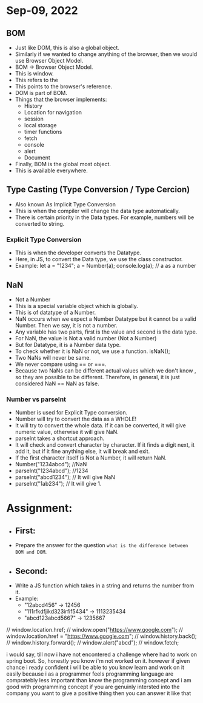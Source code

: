 # Sep-09, 2022

## BOM 
- Just like DOM, this is also a global object.
- Similarly if we wanted to change anything of the browser, then we would use Browser Object Model.
- BOM -> Browser Object Model.
- This is window.
- This refers to the 
- This points to the browser's reference.
- DOM is part of BOM.
- Things that the browser implements:
    - History
    - Location for navigation
    - session
    - local storage
    - timer functions
    - fetch
    - console
    - alert
    - Document
- Finally, BOM is the global most object.
- This is available everywhere.

## Type Casting (Type Conversion / Type Cercion)
- Also known As Implicit Type Conversion
- This is when the compiler will change the data type automatically.
- There is certain priority in the Data types. For example, numbers will be converted to string.

### Explicit Type Conversion
- This is when the developer converts the Datatype.
- Here, in JS, to convert the Data type, we use the class constructor.
- Example:
    let a = "1234";
    a = Number(a);
    console.log(a); // a as a number

## NaN
- Not a Number
- This is a special variable object which is globally.
- This is of datatype of a Number.
- NaN occurs when we expect a Number Datatype but it cannot be a valid Number. Then  we say, it is not a number.
- Any variable has two parts, first is the value and second is the data type.
- For NaN, the value is Not a valid number (Not a Number)
- But for Datatype, it is a Number data type.
- To check whether it is NaN or not, we use a function. isNaN();
- Two NaNs will never be same.
- We never compare using == or ===.
- Because two NaNs can be different actual values which we don't know , so they are possible to be different. Therefore, in general, it is just considered NaN == NaN as false.

### Number vs parseInt
- Number is used for Explicit Type conversion.
- Number will try to convert the data as a WHOLE!
- It will try to convert the whole data. If it can be converted, it will give numeric value, otherwise it will give NaN.
- parseInt takes a shortcut approach.
- It will check and convert character by character. If it finds a digit next, it add it, but if it fine anything else, it will break and exit.
- If the first character itself is Not a Number, it will return NaN.
- Number("1234abcd"); //NaN
- parseInt("1234abcd"); //1234
- parseInt("abcd1234"); // It will give NaN
- parseInt("1ab234"); // It will give 1.


# Assignment:
- ## First:
- Prepare the answer for the question `what is the difference between BOM and DOM`.
- ## Second:
- Write a JS function which takes in a string and returns the number from it.
- Example: 
    - "12abcd456" -> 12456
    - "111rfkdfjikd323irfif5434" -> 1113235434
    - "abcd123abcd5667" -> 1235667


// window.location.href;
// window.open("https://www.google.com"); 
// window.location.href = "https://www.google.com";
// window.history.back();
// window.history.forward();
// window.alert("abcd");
// window.fetch;

i would say, till now i have not encontered a challenge where had to work on spring boot. So, honestly you know i'm not worked on it. however if given chance i ready confident i will be able to you know learn and work on it easily because i as a programmer feels programming language are compratebly less important than know the programming concept and i am good with programming concept if you are genuinly intersted into the company you want to give a positive thing then you can answer it like that